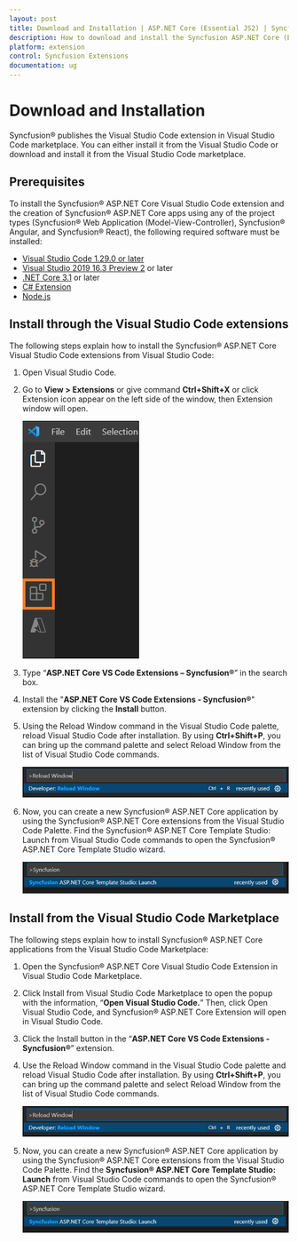 ```yaml
---
layout: post
title: Download and Installation | ASP.NET Core (Essential JS2) | Syncfusion
description: How to download and install the Syncfusion ASP.NET Core (Essential JS2) Visual Studio Code Extensions from Visual Studio Code Market Place
platform: extension
control: Syncfusion Extensions
documentation: ug
---
```


# Download and Installation

Syncfusion® publishes the Visual Studio Code extension in Visual Studio Code marketplace. You can either install it from the Visual Studio Code or download and install it from the Visual Studio Code marketplace.

## Prerequisites

To install the Syncfusion® ASP.NET Core Visual Studio Code extension and the creation of Syncfusion® ASP.NET Core apps using any of the project types (Syncfusion® Web Application (Model-View-Controller), Syncfusion® Angular, and Syncfusion® React), the following required software must be installed:

* [Visual Studio Code 1.29.0 or later](https://code.visualstudio.com/download)
* [Visual Studio 2019 16.3 Preview 2](https://visualstudio.microsoft.com/vs/) or later
* [.NET Core 3.1](https://dotnet.microsoft.com/download/dotnet-core/3.1) or later
* [C# Extension](https://marketplace.visualstudio.com/items?itemName=ms-vscode.csharp)
* [Node.js](https://nodejs.org/en/download/)


## Install through the Visual Studio Code extensions

The following steps explain how to install the Syncfusion® ASP.NET Core Visual Studio Code extensions from Visual Studio Code:

1. Open Visual Studio Code.

2. Go to **View > Extensions** or give command **Ctrl+Shift+X** or click Extension icon appear on the left side of the window, then Extension window will open.

    ![Extension Window](images/extension-window.png)

3. Type “**ASP.NET Core VS Code Extensions – Syncfusion®**” in the search box.

4. Install the "**ASP.NET Core VS Code Extensions - Syncfusion®**" extension by clicking the **Install** button.

5. Using the Reload Window command in the Visual Studio Code palette, reload Visual Studio Code after installation. By using **Ctrl+Shift+P**, you can bring up the command palette and select Reload Window from the list of Visual Studio Code commands.

    ![reload-window](images/reload-window.png)

6. Now, you can create a new Syncfusion® ASP.NET Core application by using the Syncfusion® ASP.NET Core extensions from the Visual Studio Code Palette. Find the Syncfusion® ASP.NET Core Template Studio: Launch from Visual Studio Code commands to open the Syncfusion® ASP.NET Core Template Studio wizard.

   ![command-palette](images/command-palette.png)

## Install from the Visual Studio Code Marketplace

The following steps explain how to install Syncfusion® ASP.NET Core applications from the Visual Studio Code Marketplace:

1. Open the Syncfusion® ASP.NET Core Visual Studio Code Extension in Visual Studio Code Marketplace.

2. Click Install from Visual Studio Code Marketplace to open the popup with the information, “**Open Visual Studio Code.**” Then, click Open Visual Studio Code, and Syncfusion® ASP.NET Core Extension will open in Visual Studio Code.

3. Click the Install button in the “**ASP.NET Core VS Code Extensions - Syncfusion®**” extension.

4. Use the Reload Window command in the Visual Studio Code palette and reload Visual Studio Code after installation. By using **Ctrl+Shift+P**, you can bring up the command palette and select Reload Window from the list of Visual Studio Code commands.

     ![reload-window](images/reload-window.png)

5. Now, you can create a new Syncfusion® ASP.NET Core application by using the Syncfusion® ASP.NET Core extensions from the Visual Studio Code Palette. Find the **Syncfusion® ASP.NET Core Template Studio: Launch** from Visual Studio Code commands to open the Syncfusion® ASP.NET Core Template Studio wizard.

     ![command-palette](images/command-palette.png)